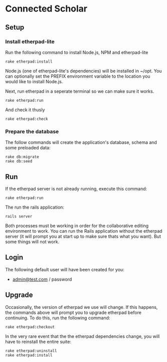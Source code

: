 # Connected Scholar

## Setup

### Install etherpad-lite

Run the following command to install Node.js, NPM and etherpad-lite

    rake etherpad:install

Node.js (one of etherpad-lite's dependencies) will be installed in ~/opt.  You can optionally set the PREFIX environment
variable to the location you would like to install Node.js.

Next, run etherpad in a seperate terminal so we can make sure it works.

    rake etherpad:run
    
And check it thusly

    rake etherpad:check

### Prepare the database

The follow commands will create the application's database, schema and some preloaded data:

    rake db:migrate
    rake db:seed
    
## Run

If the etherpad server is not already running, execute this command:

    rake etherpad:run

The run the rails application:

    rails server

Both processes must be working in order for the collaborative editing environment to work.  You can run the Rails
application without the etherpad server (it will prompt you at start up to make sure thats what you want).  But some
things will not work.

## Login

The following default user will have been created for you:

+  admin@test.com / password

## Upgrade

Occasionally, the version of etherpad we use will change.  If this happens, the commands above will prompt you to
upgrade etherpad before continuing.   To do this, run the following command:

    rake etherpad:checkout

In the very rare event that the the etherpad dependencies change, you will have to reinstall the entire suite:

    rake etherpad:uninstall
    rake etherpad:install


